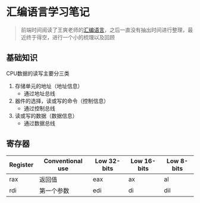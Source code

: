 # 汇编语言学习笔记
> 前端时间阅读了王爽老师的[汇编语言](https://book.douban.com/subject/25726019/)，之后一直没有抽出时间进行整理，最近终于得空，进行一个小的梳理以及回顾
## 基础知识
CPU数据的读写主要分三类
1. 存储单元的地址（地址信息）
   - 通过地址总线
2. 器件的选择，读或写的命令（控制信息）
   - 通过控制总线
3. 读或写的数据（数据信息）
   - 通过数据总线

## 寄存器
|  Register  | Conventional use |  Low 32-bits  |  Low 16-bits  |  Low 8-bits  |
|  -------------  |  -------------  |  -------------  |  -------------  |  -------------  |
|  rax  |  返回值  |  eax  |  ax  |  al  |
|  rdi  |  第一个参数  |  edi  |  di  |  dil  |
